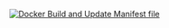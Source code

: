 [![Docker Build and Update Manifest file](https://github.com/dangi13/web-crawler/actions/workflows/docker-build-image.yml/badge.svg)](https://github.com/dangi13/web-crawler/actions/workflows/docker-build-image.yml)